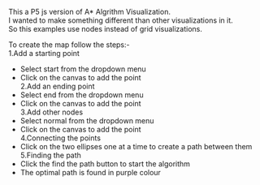 This a P5 js version of A* Algrithm Visualization.<br />
I wanted to make something different than other visualizations in it.<br />
So this examples use nodes instead of grid visualizations.<br />

To create the map follow the steps:-<br />
1.Add a starting point<br />
 - Select start from the dropdown menu<br />
 - Click on the canvas to add the point<br />
2.Add an ending point<br />
 - Select end from the dropdown menu<br />
 - Click on the canvas to add the point<br />
3.Add other nodes<br />
 - Select normal from the dropdown menu<br />
 - Click on the canvas to add the point<br />
4.Connecting the points<br />
 - Click on the two ellipses one at a time to create a path between them<br />
5.Finding the path<br />
 - Click the find the path button to start the algorithm<br />
 - The optimal path is found in purple colour<br />
 
